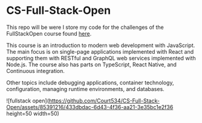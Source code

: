 # CS-Full-Stack-Open

This repo will be were I store my code for the challenges of the FullStackOpen course found [here](https://fullstackopen.com/en/).

This course is an introduction to modern web development with JavaScript. The main focus is on single-page applications implemented with React and supporting them with RESTful and GraphQL web services implemented with Node.js. The course also has parts on TypeScript, React Native, and Continuous integration.

Other topics include debugging applications, container technology, configuration, managing runtime environments, and databases.

![fullstack open](https://github.com/Court534/CS-Full-Stack-Open/assets/85391216/433dbdac-6d43-4f36-aa21-3e35bc1e2f36 height=50 width=50)

